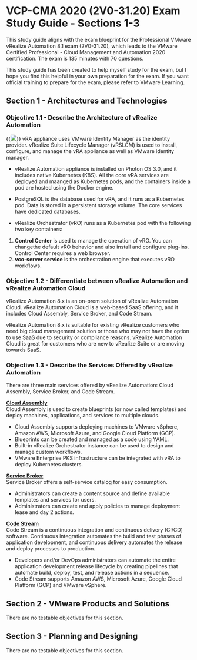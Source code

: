 # VCP-CMA 2020 (2V0-31.20) Exam Study Guide - Sections 1-3


This study guide aligns with the exam blueprint for the Professional VMware vRealize Automation 8.1 exam (2V0-31.20), which leads to the VMware Certified Professional - Cloud Management and Automation 2020 certification. The exam is 135 minutes with 70 questions. 

This study guide has been created to help myself study for the exam, but I hope you find this helpful in your own preparation for the exam. If you want official training to prepare for the exam, please refer to VMware Learning. 

## Section 1 - Architectures and Technologies

### Objective 1.1 - Describe the Architecture of vRealize Automation
{{<image src="vra-components.png" linked="true">}}
vRA appliance uses VMware Identity Manager as the identity provider. vRealize Suite Lifecycle Manager (vRSLCM) is used to install, configure, and manage the vRA appliance as well as VMware identity manager. 

* vRealize Automation appliance is installed on Photon OS 3.0, and it includes native Kubernetes (K8S). All the core vRA services are deployed and maanged as Kubernetes pods, and the containers inside a pod are hosted using the Docker engine. 

* PostgreSQL is the database used for vRA, and it runs as a Kubernetes pod. Data is stored in a persistent storage volume. The core services have dedicated databases. 

* vRealize Orchestrator (vRO) runs as a Kubernetes pod with the following two key containers: 
1. <b>Control Center</b> is used to manage the operation of vRO. You can changethe default vRO behavior and also install and configure plug-ins. Control Center requires a web browser. 
2. <b>vco-server service</b> is the orchestration engine that executes vRO workflows. 


### Objective 1.2 - Differentiate between vRealize Automation and vRealize Automation Cloud
vRealize Automation 8.x is an on-prem solution of vRealize Automation Cloud. vRealize Automation Cloud is a web-based SaaS offering, and it includes Cloud Assembly, Service Broker, and Code Stream.

vRealize Automation 8.x is suitable for existing vRealize customers who need big cloud management solution or those who may not have the option to use SaaS due to security or compliance reasons. vRealize Automation Cloud is great for customers who are new to vRealize Suite or are moving towards SaaS. 


### Objective 1.3 - Describe the Services Offered by vRealize Automation
There are three main services offered by vRealize Automation: Cloud Assembly, Service Broker, and Code Stream.

<b><u>Cloud Assembly</b></u><br>
Cloud Assembly is used to create blueprints (or now called templates) and deploy machines, applications, and services to multiple clouds. 
* Cloud Assembly supports deploying machines to VMware vSphere, Amazon AWS, Microsoft Azure, and Google Cloud Platform (GCP).
* Blueprints can be created and managed as a code using YAML.
* Built-in vRealize Orchestrator instance can be used to design and manage custom workflows.
* VMware Enterprise PKS infrastructure can be integrated with vRA to deploy Kubernetes clusters.

<b><u>Service Broker</b></u><br>
Service Broker offers a self-service catalog for easy consumption. 
* Administrators can create a content source and define available templates and services for users. 
* Administrators can create and apply policies to manage deployment lease and day 2 actions. 

<b><u>Code Stream</b></u><br>
Code Stream is a continuous integration and continuous delivery (CI/CD) software. Continuous integration automates the build and test phases of application development, and continuous delivery automates the release and deploy processes to production. 
* Developers and/or DevOps administrators can automate the entire application development release lifecycle by creating pipelines that automate build, deploy, test, and release actions in a sequence.
* Code Stream supports Amazon AWS, Microsoft Azure, Google Cloud Platform (GCP) and VMware vSphere. 


## Section 2 - VMware Products and Solutions
There are no testable objectives for this section.

## Section 3 - Planning and Designing
There are no testable objectives for this section.
